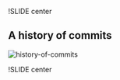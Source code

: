 !SLIDE center

## A history of commits

![history-of-commits](history-of-commits)

!SLIDE center





